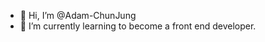 - 👋 Hi, I’m @Adam-ChunJung
- 🌱 I’m currently learning to become a front end developer.

<!---
Adam-ChunJung/Adam-ChunJung is a ✨ special ✨ repository because its `README.md` (this file) appears on your GitHub profile.
You can click the Preview link to take a look at your changes.
--->
